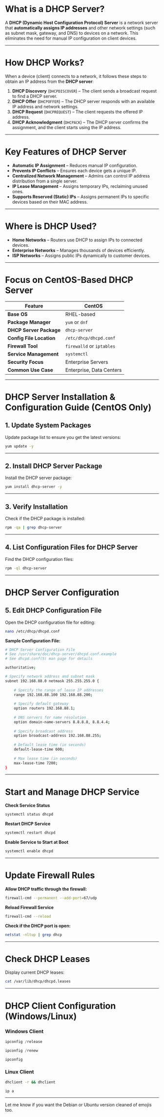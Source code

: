 
# **What is a DHCP Server?**  

A **DHCP (Dynamic Host Configuration Protocol) Server** is a network server that **automatically assigns IP addresses** and other network settings (such as subnet mask, gateway, and DNS) to devices on a network. This eliminates the need for manual IP configuration on client devices.  

---

# **How DHCP Works?**  
When a device (client) connects to a network, it follows these steps to obtain an IP address from the **DHCP server**:  

1. **DHCP Discovery** (`DHCPDISCOVER`) – The client sends a broadcast request to find a DHCP server.  
2. **DHCP Offer** (`DHCPOFFER`) – The DHCP server responds with an available IP address and network settings.  
3. **DHCP Request** (`DHCPREQUEST`) – The client requests the offered IP address.  
4. **DHCP Acknowledgment** (`DHCPACK`) – The DHCP server confirms the assignment, and the client starts using the IP address.  

---

# **Key Features of DHCP Server**  
- **Automatic IP Assignment** – Reduces manual IP configuration.  
- **Prevents IP Conflicts** – Ensures each device gets a unique IP.  
- **Centralized Network Management** – Admins can control IP address distribution from a single server.  
- **IP Lease Management** – Assigns temporary IPs, reclaiming unused ones.  
- **Supports Reserved (Static) IPs** – Assigns permanent IPs to specific devices based on their MAC address.  

---

# **Where is DHCP Used?**  
- **Home Networks** – Routers use DHCP to assign IPs to connected devices.  
- **Enterprise Networks** – Manages thousands of devices efficiently.  
- **ISP Networks** – Assigns public IPs dynamically to customer devices.  

---

# **Focus on CentOS-Based DHCP Server**

| Feature                | CentOS                       |
|------------------------|------------------------------|
| **Base OS**            | RHEL-based                   |
| **Package Manager**    | `yum` or `dnf`               |
| **DHCP Server Package**| `dhcp-server`                |
| **Config File Location**| `/etc/dhcp/dhcpd.conf`      |
| **Firewall Tool**      | `firewalld` or `iptables`    |
| **Service Management** | `systemctl`                  |
| **Security Focus**     | Enterprise Servers           |
| **Common Use Case**    | Enterprise, Data Centers     |

---

# **DHCP Server Installation & Configuration Guide (CentOS Only)**  

## **1. Update System Packages**  
Update package list to ensure you get the latest versions:  
```bash
yum update -y
```

---

## **2. Install DHCP Server Package**  
Install the DHCP server package:  
```bash
yum install dhcp-server -y
```

---

## **3. Verify Installation**  
Check if the DHCP package is installed:  
```bash
rpm -qa | grep dhcp-server
```

---

## **4. List Configuration Files for DHCP Server**  
Find the DHCP configuration files:  
```bash
rpm -ql dhcp-server
```

---

# **DHCP Server Configuration**  

## **5. Edit DHCP Configuration File**  
Open the DHCP configuration file for editing:  
```bash
nano /etc/dhcp/dhcpd.conf
```

**Sample Configuration File:**  
```bash
# DHCP Server Configuration File
# See /usr/share/doc/dhcp-server/dhcpd.conf.example
# See dhcpd.conf(5) man page for details

authoritative;

# Specify network address and subnet mask
subnet 192.168.88.0 netmask 255.255.255.0 {
    
    # Specify the range of lease IP addresses
    range 192.168.88.100 192.168.88.200;
    
    # Specify default gateway
    option routers 192.168.88.1;
    
    # DNS servers for name resolution
    option domain-name-servers 8.8.8.8, 8.8.4.4;
    
    # Specify broadcast address
    option broadcast-address 192.168.88.255;
    
    # Default lease time (in seconds)
    default-lease-time 600;
    
    # Max lease time (in seconds)
    max-lease-time 7200;
}
```

---

# **Start and Manage DHCP Service**  

**Check Service Status**  
```bash
systemctl status dhcpd
```

**Restart DHCP Service**  
```bash
systemctl restart dhcpd 
```

**Enable Service to Start at Boot**  
```bash
systemctl enable dhcpd
```

---

# **Update Firewall Rules**  

**Allow DHCP traffic through the firewall:**  
```bash
firewall-cmd --permanent --add-port=67/udp
```

**Reload Firewall Service**  
```bash
firewall-cmd --reload
```

**Check if the DHCP port is open:**  
```bash
netstat -nltup | grep dhcp
```

---

# **Check DHCP Leases**  
Display current DHCP leases:  
```bash
cat /var/lib/dhcp/dhcpd.leases
```

---

# **DHCP Client Configuration (Windows/Linux)**  

### **Windows Client**  
```powershell
ipconfig /release
```
```powershell
ipconfig /renew
```
```powershell
ipconfig
```

### **Linux Client**  
```bash
dhclient -r && dhclient
```
```bash
ip a
```

---

Let me know if you want the Debian or Ubuntu version cleaned of emojis too.
